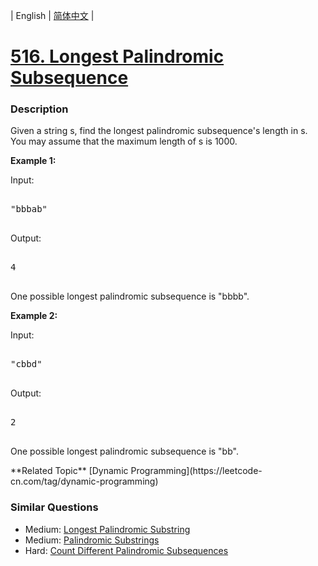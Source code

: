 | English | [简体中文](README.md) |

# [516. Longest Palindromic Subsequence](https://leetcode-cn.com/problems/longest-palindromic-subsequence)
 ### Description
<p>
Given a string s, find the longest palindromic subsequence's length in s. You may assume that the maximum length of s is 1000.
</p>

<p><b>Example 1:</b><br>
Input: 
<pre>
"bbbab"
</pre>
Output: 
<pre>
4
</pre>
One possible longest palindromic subsequence is "bbbb".
</p>

<p><b>Example 2:</b><br>
Input:
<pre>
"cbbd"
</pre>
Output:
<pre>
2
</pre>
One possible longest palindromic subsequence is "bb".
</p>
**Related Topic**  [Dynamic Programming](https://leetcode-cn.com/tag/dynamic-programming) 

### Similar Questions
 - Medium:	[Longest Palindromic Substring](https://leetcode-cn.com/problems/longest-palindromic-substring) 
 - Medium:	[Palindromic Substrings](https://leetcode-cn.com/problems/palindromic-substrings) 
 - Hard:	[Count Different Palindromic Subsequences](https://leetcode-cn.com/problems/count-different-palindromic-subsequences) 
